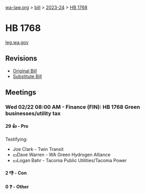 [wa-law.org](/) > [bill](/bill/) > [2023-24](/bill/2023-24/) > [HB 1768](/bill/2023-24/hb/1768/)

# HB 1768
[leg.wa.gov](https://app.leg.wa.gov/billsummary?BillNumber=1768&Year=2023&Initiative=false)

## Revisions
* [Original Bill](1/)
* [Substitute Bill](S/)

## Meetings
### Wed 02/22 08:00 AM - Finance (FIN): HB 1768 Green businesses/utility tax
#### 29 👍 - Pro
Testifying:
* Joe Clark - Twin Transit
* 💵Dave Warren - WA Green Hydrogen Alliance
* 💵Logan Bahr - Tacoma Public Utilities/Tacoma Power

#### 2 👎 - Con

#### 0 ❓ - Other
